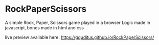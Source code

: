 # RockPaperScissors

A simple Rock, Paper, Scissors game played in a browser
Logic made in javascript, bones made in html and css

live preview available here: https://gguditus.github.io/RockPaperScissors/
